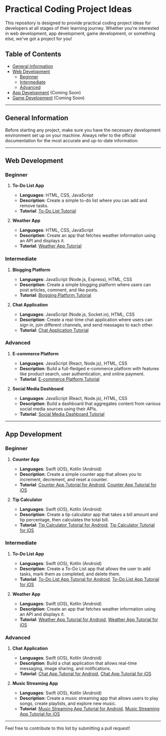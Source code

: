 # Practical Coding Project Ideas

This repository is designed to provide practical coding project ideas for developers at all stages of their learning journey. Whether you're interested in web development, app development, game development, or something else, we've got a project for you!

## Table of Contents

- [General Information](#general-information)
- [Web Development](#web-development)
    - [Beginner](#web-beginner)
    - [Intermediate](#web-intermediate)
    - [Advanced](#web-advanced)
- [App Development](#app-development) (Coming Soon)
- [Game Development](#game-development) (Coming Soon)

---

## General Information

Before starting any project, make sure you have the necessary development environment set up on your machine. Always refer to the official documentation for the most accurate and up-to-date information.

---

## Web Development

### Beginner <a name="web-beginner"></a>

1. **To-Do List App**  
    - **Languages**: HTML, CSS, JavaScript  
    - **Description**: Create a simple to-do list where you can add and remove tasks.  
    - **Tutorial**: [To-Do List Tutorial](https://www.w3schools.com/howto/howto_js_todolist.asp)

2. **Weather App**  
    - **Languages**: HTML, CSS, JavaScript  
    - **Description**: Create an app that fetches weather information using an API and displays it.  
    - **Tutorial**: [Weather App Tutorial](https://www.youtube.com/watch?v=wPElVpR1rwA)

### Intermediate <a name="web-intermediate"></a>

1. **Blogging Platform**  
    - **Languages**: JavaScript (Node.js, Express), HTML, CSS  
    - **Description**: Create a simple blogging platform where users can post articles, comment, and like posts.  
    - **Tutorial**: [Blogging Platform Tutorial](https://www.youtube.com/watch?v=fyGSdgsw7vE)

2. **Chat Application**  
    - **Languages**: JavaScript (Node.js, Socket.io), HTML, CSS  
    - **Description**: Create a real-time chat application where users can sign in, join different channels, and send messages to each other.  
    - **Tutorial**: [Chat Application Tutorial](https://www.youtube.com/watch?v=jD7FnbI76Hg)

### Advanced <a name="web-advanced"></a>

1. **E-commerce Platform**  
    - **Languages**: JavaScript (React, Node.js), HTML, CSS  
    - **Description**: Build a full-fledged e-commerce platform with features like product search, user authentication, and online payment.  
    - **Tutorial**: [E-commerce Platform Tutorial](https://www.youtube.com/watch?v=-edmQK9Tk8U)

2. **Social Media Dashboard**  
    - **Languages**: JavaScript (React, Node.js), HTML, CSS  
    - **Description**: Build a dashboard that aggregates content from various social media sources using their APIs.  
    - **Tutorial**: [Social Media Dashboard Tutorial](https://www.youtube.com/watch?v=8tCfpw1INsI)

---
## App Development

### Beginner <a name="app-beginner"></a>

1. **Counter App**  
    - **Languages**: Swift (iOS), Kotlin (Android)
    - **Description**: Create a simple counter app that allows you to increment, decrement, and reset a counter.
    - **Tutorial**: [Counter App Tutorial for Android](https://www.youtube.com/watch?v=I6_zG5ub10I), [Counter App Tutorial for iOS](https://www.youtube.com/watch?v=09TeUXjzpKs)

2. **Tip Calculator**  
    - **Languages**: Swift (iOS), Kotlin (Android)
    - **Description**: Create a tip calculator app that takes a bill amount and tip percentage, then calculates the total bill.
    - **Tutorial**: [Tip Calculator Tutorial for Android](https://www.youtube.com/watch?v=2ZZqP75MLec), [Tip Calculator Tutorial for iOS](https://www.youtube.com/watch?v=4CbcMZOSmEk)

### Intermediate <a name="app-intermediate"></a>

1. **To-Do List App**  
    - **Languages**: Swift (iOS), Kotlin (Android)
    - **Description**: Create a To-Do List app that allows the user to add tasks, mark them as completed, and delete them.
    - **Tutorial**: [To-Do List App Tutorial for Android](https://www.youtube.com/watch?v=BBWyXo-3JGQ), [To-Do List App Tutorial for iOS](https://www.youtube.com/watch?v=LrCqXmHenJY)

2. **Weather App**  
    - **Languages**: Swift (iOS), Kotlin (Android)
    - **Description**: Create an app that fetches weather information using an API and displays it.
    - **Tutorial**: [Weather App Tutorial for Android](https://www.youtube.com/watch?v=8K-ekvgba7g), [Weather App Tutorial for iOS](https://www.youtube.com/watch?v=7W4fp46nOzA)

### Advanced <a name="app-advanced"></a>

1. **Chat Application**  
    - **Languages**: Swift (iOS), Kotlin (Android)
    - **Description**: Build a chat application that allows real-time messaging, image sharing, and notifications.
    - **Tutorial**: [Chat App Tutorial for Android](https://www.youtube.com/watch?v=F6UWb9aFSsI), [Chat App Tutorial for iOS](https://www.youtube.com/watch?v=6F-fnO6Nt5o)

2. **Music Streaming App**  
    - **Languages**: Swift (iOS), Kotlin (Android)
    - **Description**: Create a music streaming app that allows users to play songs, create playlists, and explore new music.
    - **Tutorial**: [Music Streaming App Tutorial for Android](https://www.youtube.com/watch?v=Ho8vk7Dc_3M), [Music Streaming App Tutorial for iOS](https://www.youtube.com/watch?v=AIejS9PcvzM)

---

Feel free to contribute to this list by submitting a pull request!
